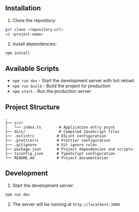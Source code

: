 ## Installation

1. Clone the repository:
```bash
git clone <repository-url>
cd <project-name>
```

2. Install dependencies:
```bash
npm install
```
## Available Scripts

- `npm run dev` - Start the development server with hot reload
- `npm run build` - Build the project for production
- `npm start` - Run the production server

## Project Structure

```
.
├── src/
│   └── index.ts        # Application entry point
├── dist/               # Compiled JavaScript files
├── .eslintrc          # ESLint configuration
├── .prettierrc        # Prettier configuration
├── .gitignore         # Git ignore rules
├── package.json       # Project dependencies and scripts
├── tsconfig.json      # TypeScript configuration
└── README.md          # Project documentation
```

## Development

1. Start the development server:
```bash
npm run dev
```

2. The server will be running at `http://localhost:3000`